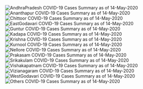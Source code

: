 
<img src="https://deepuhub.github.io/COVID-19/GraphsGenerated/14-May-2020/Last24Hrs_AndhraPradesh_14-May-2020.jpg" alt="AndhraPradesh COVID-19 Cases Summary as of 14-May-2020">
 <br>
<img src="https://deepuhub.github.io/COVID-19/GraphsGenerated/14-May-2020/Last24Hrs_Ananthapur_14-May-2020.jpg" alt="Ananthapur COVID-19 Cases Summary as of 14-May-2020">
 <br>
<img src="https://deepuhub.github.io/COVID-19/GraphsGenerated/14-May-2020/Last24Hrs_Chittoor_14-May-2020.jpg" alt="Chittoor COVID-19 Cases Summary as of 14-May-2020">
 <br>
<img src="https://deepuhub.github.io/COVID-19/GraphsGenerated/14-May-2020/Last24Hrs_EastGodavari_14-May-2020.jpg" alt="EastGodavari COVID-19 Cases Summary as of 14-May-2020">
 <br>
<img src="https://deepuhub.github.io/COVID-19/GraphsGenerated/14-May-2020/Last24Hrs_Guntur_14-May-2020.jpg" alt="Guntur COVID-19 Cases Summary as of 14-May-2020">
 <br>
<img src="https://deepuhub.github.io/COVID-19/GraphsGenerated/14-May-2020/Last24Hrs_Kadapa_14-May-2020.jpg" alt="Kadapa COVID-19 Cases Summary as of 14-May-2020">
 <br>
<img src="https://deepuhub.github.io/COVID-19/GraphsGenerated/14-May-2020/Last24Hrs_Krishna_14-May-2020.jpg" alt="Krishna COVID-19 Cases Summary as of 14-May-2020">
 <br>
<img src="https://deepuhub.github.io/COVID-19/GraphsGenerated/14-May-2020/Last24Hrs_Kurnool_14-May-2020.jpg" alt="Kurnool COVID-19 Cases Summary as of 14-May-2020">
 <br>
<img src="https://deepuhub.github.io/COVID-19/GraphsGenerated/14-May-2020/Last24Hrs_Nellore_14-May-2020.jpg" alt="Nellore COVID-19 Cases Summary as of 14-May-2020">
 <br>
<img src="https://deepuhub.github.io/COVID-19/GraphsGenerated/14-May-2020/Last24Hrs_Prakasam_14-May-2020.jpg" alt="Prakasam COVID-19 Cases Summary as of 14-May-2020">
 <br>
<img src="https://deepuhub.github.io/COVID-19/GraphsGenerated/14-May-2020/Last24Hrs_Srikakulam_14-May-2020.jpg" alt="Srikakulam COVID-19 Cases Summary as of 14-May-2020">
 <br>
<img src="https://deepuhub.github.io/COVID-19/GraphsGenerated/14-May-2020/Last24Hrs_Vishakapatnam_14-May-2020.jpg" alt="Vishakapatnam COVID-19 Cases Summary as of 14-May-2020">
 <br>
<img src="https://deepuhub.github.io/COVID-19/GraphsGenerated/14-May-2020/Last24Hrs_Vizianagaram_14-May-2020.jpg" alt="Vizianagaram COVID-19 Cases Summary as of 14-May-2020">
 <br>
<img src="https://deepuhub.github.io/COVID-19/GraphsGenerated/14-May-2020/Last24Hrs_WestGodavari_14-May-2020.jpg" alt="WestGodavari COVID-19 Cases Summary as of 14-May-2020">
 <br>
 <img src="https://deepuhub.github.io/COVID-19/GraphsGenerated/14-May-2020/Last24Hrs_Others_14-May-2020.jpg" alt="Others COVID-19 Cases Summary as of 14-May-2020">
 <br>

